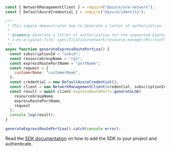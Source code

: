 ```javascript
const { NetworkManagementClient } = require("@azure/arm-network");
const { DefaultAzureCredential } = require("@azure/identity");

/**
 * This sample demonstrates how to Generate a letter of authorization for the requested ExpressRoutePort resource.
 *
 * @summary Generate a letter of authorization for the requested ExpressRoutePort resource.
 * x-ms-original-file: specification/network/resource-manager/Microsoft.Network/stable/2021-08-01/examples/GenerateExpressRoutePortsLOA.json
 */
async function generateExpressRoutePortLoa() {
  const subscriptionId = "subid";
  const resourceGroupName = "rg1";
  const expressRoutePortName = "portName";
  const request = {
    customerName: "customerName",
  };
  const credential = new DefaultAzureCredential();
  const client = new NetworkManagementClient(credential, subscriptionId);
  const result = await client.expressRoutePorts.generateLOA(
    resourceGroupName,
    expressRoutePortName,
    request
  );
  console.log(result);
}

generateExpressRoutePortLoa().catch(console.error);
```

Read the [SDK documentation](https://github.com/Azure/azure-sdk-for-js/blob/%40azure%2Farm-network_28.0.0/sdk/network/arm-network/README.md) on how to add the SDK to your project and authenticate.
